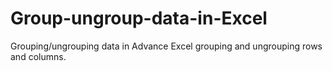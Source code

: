 # Group-ungroup-data-in-Excel
Grouping/ungrouping data in Advance Excel
grouping and ungrouping rows and columns.
